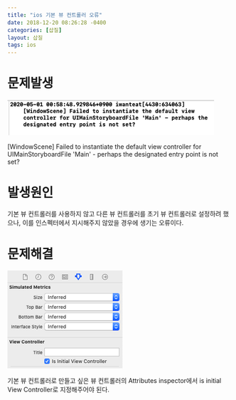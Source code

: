 ```yaml
---
title: "ios 기본 뷰 컨트롤러 오류"
date: 2018-12-20 08:26:28 -0400
categories: [삽질]
layout: 삽질
tags: ios
---
```


# 문제발생
![problem](/img/2020-05-01-1.png)

[WindowScene] Failed to instantiate the default view controller for UIMainStoryboardFile 'Main' - perhaps the designated entry point is not set?

# 발생원인
기본 뷰 컨트롤러를 사용하지 않고 다른 뷰 컨트롤러를 초기 뷰 컨트롤러로 설정하려 했으나, 이를 인스펙터에서 지시해주지 않았을 경우에 생기는 오류이다. 

# 문제해결
![solve](/img/2020-05-01-2.png)

기본 뷰 컨트롤러로 만들고 싶은 뷰 컨트롤러의 Attributes inspector에서 is initial View Controller로 지정해주어야 된다.
